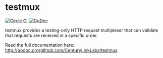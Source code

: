 testmux
=======
[![Circle CI](https://circleci.com/gh/CenturyLinkLabs/testmux.svg?style=svg)](https://circleci.com/gh/CenturyLinkLabs/testmux)
[![GoDoc](https://godoc.org/github.com/CenturyLinkLabs/testmux?status.svg)](https://godoc.org/github.com/CenturyLinkLabs/testmux)

testmux provides a testing-only HTTP request multiplexer that can validate that
requests are received in a specific order.

Read the full documentation here: http://godoc.org/github.com/CenturyLinkLabs/testmux
